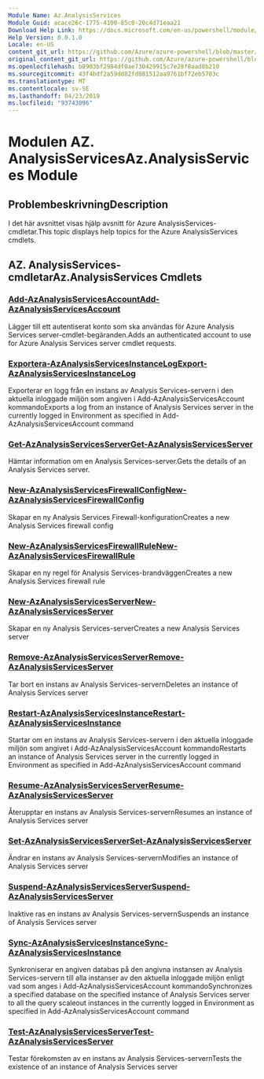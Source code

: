 ```yaml
---
Module Name: Az.AnalysisServices
Module Guid: acace26c-1775-4100-85c0-20c4d71eaa21
Download Help Link: https://docs.microsoft.com/en-us/powershell/module/az.analysisservices
Help Version: 0.0.1.0
Locale: en-US
content_git_url: https://github.com/Azure/azure-powershell/blob/master/src/AnalysisServices/AnalysisServices/help/Az.AnalysisServices.md
original_content_git_url: https://github.com/Azure/azure-powershell/blob/master/src/AnalysisServices/AnalysisServices/help/Az.AnalysisServices.md
ms.openlocfilehash: b8903bf2984df0ae730429915c7e28f8aad8b210
ms.sourcegitcommit: 43f4bdf2a59dd82fd881512aa9761bf72eb5703c
ms.translationtype: MT
ms.contentlocale: sv-SE
ms.lasthandoff: 04/23/2019
ms.locfileid: "93743096"
---
```

# <span data-ttu-id="70651-101">Modulen AZ. AnalysisServices</span><span class="sxs-lookup"><span data-stu-id="70651-101">Az.AnalysisServices Module</span></span>
## <span data-ttu-id="70651-102">Problembeskrivning</span><span class="sxs-lookup"><span data-stu-id="70651-102">Description</span></span>
<span data-ttu-id="70651-103">I det här avsnittet visas hjälp avsnitt för Azure AnalysisServices-cmdletar.</span><span class="sxs-lookup"><span data-stu-id="70651-103">This topic displays help topics for the Azure AnalysisServices cmdlets.</span></span>

## <span data-ttu-id="70651-104">AZ. AnalysisServices-cmdletar</span><span class="sxs-lookup"><span data-stu-id="70651-104">Az.AnalysisServices Cmdlets</span></span>
### [<span data-ttu-id="70651-105">Add-AzAnalysisServicesAccount</span><span class="sxs-lookup"><span data-stu-id="70651-105">Add-AzAnalysisServicesAccount</span></span>](Add-AzAnalysisServicesAccount.md)
<span data-ttu-id="70651-106">Lägger till ett autentiserat konto som ska användas för Azure Analysis Services server-cmdlet-begäranden.</span><span class="sxs-lookup"><span data-stu-id="70651-106">Adds an authenticated account to use for Azure Analysis Services server cmdlet requests.</span></span>

### [<span data-ttu-id="70651-107">Exportera-AzAnalysisServicesInstanceLog</span><span class="sxs-lookup"><span data-stu-id="70651-107">Export-AzAnalysisServicesInstanceLog</span></span>](Export-AzAnalysisServicesInstanceLog.md)
<span data-ttu-id="70651-108">Exporterar en logg från en instans av Analysis Services-servern i den aktuella inloggade miljön som angiven i Add-AzAnalysisServicesAccount kommando</span><span class="sxs-lookup"><span data-stu-id="70651-108">Exports a log from an instance of Analysis Services server in the currently logged in Environment as specified in Add-AzAnalysisServicesAccount command</span></span>

### [<span data-ttu-id="70651-109">Get-AzAnalysisServicesServer</span><span class="sxs-lookup"><span data-stu-id="70651-109">Get-AzAnalysisServicesServer</span></span>](Get-AzAnalysisServicesServer.md)
<span data-ttu-id="70651-110">Hämtar information om en Analysis Services-server.</span><span class="sxs-lookup"><span data-stu-id="70651-110">Gets the details of an Analysis Services server.</span></span>

### [<span data-ttu-id="70651-111">New-AzAnalysisServicesFirewallConfig</span><span class="sxs-lookup"><span data-stu-id="70651-111">New-AzAnalysisServicesFirewallConfig</span></span>](New-AzAnalysisServicesFirewallConfig.md)
<span data-ttu-id="70651-112">Skapar en ny Analysis Services Firewall-konfiguration</span><span class="sxs-lookup"><span data-stu-id="70651-112">Creates a new Analysis Services firewall config</span></span> 

### [<span data-ttu-id="70651-113">New-AzAnalysisServicesFirewallRule</span><span class="sxs-lookup"><span data-stu-id="70651-113">New-AzAnalysisServicesFirewallRule</span></span>](New-AzAnalysisServicesFirewallRule.md)
<span data-ttu-id="70651-114">Skapar en ny regel för Analysis Services-brandväggen</span><span class="sxs-lookup"><span data-stu-id="70651-114">Creates a new Analysis Services firewall rule</span></span>

### [<span data-ttu-id="70651-115">New-AzAnalysisServicesServer</span><span class="sxs-lookup"><span data-stu-id="70651-115">New-AzAnalysisServicesServer</span></span>](New-AzAnalysisServicesServer.md)
<span data-ttu-id="70651-116">Skapar en ny Analysis Services-server</span><span class="sxs-lookup"><span data-stu-id="70651-116">Creates a new Analysis Services server</span></span>

### [<span data-ttu-id="70651-117">Remove-AzAnalysisServicesServer</span><span class="sxs-lookup"><span data-stu-id="70651-117">Remove-AzAnalysisServicesServer</span></span>](Remove-AzAnalysisServicesServer.md)
<span data-ttu-id="70651-118">Tar bort en instans av Analysis Services-servern</span><span class="sxs-lookup"><span data-stu-id="70651-118">Deletes an instance of Analysis Services server</span></span>

### [<span data-ttu-id="70651-119">Restart-AzAnalysisServicesInstance</span><span class="sxs-lookup"><span data-stu-id="70651-119">Restart-AzAnalysisServicesInstance</span></span>](Restart-AzAnalysisServicesInstance.md)
<span data-ttu-id="70651-120">Startar om en instans av Analysis Services-servern i den aktuella inloggade miljön som angivet i Add-AzAnalysisServicesAccount kommando</span><span class="sxs-lookup"><span data-stu-id="70651-120">Restarts an instance of Analysis Services server in the currently logged in Environment as specified in Add-AzAnalysisServicesAccount command</span></span>

### [<span data-ttu-id="70651-121">Resume-AzAnalysisServicesServer</span><span class="sxs-lookup"><span data-stu-id="70651-121">Resume-AzAnalysisServicesServer</span></span>](Resume-AzAnalysisServicesServer.md)
<span data-ttu-id="70651-122">Återupptar en instans av Analysis Services-servern</span><span class="sxs-lookup"><span data-stu-id="70651-122">Resumes an instance of Analysis Services server</span></span>

### [<span data-ttu-id="70651-123">Set-AzAnalysisServicesServer</span><span class="sxs-lookup"><span data-stu-id="70651-123">Set-AzAnalysisServicesServer</span></span>](Set-AzAnalysisServicesServer.md)
<span data-ttu-id="70651-124">Ändrar en instans av Analysis Services-servern</span><span class="sxs-lookup"><span data-stu-id="70651-124">Modifies  an instance of Analysis Services server</span></span>

### [<span data-ttu-id="70651-125">Suspend-AzAnalysisServicesServer</span><span class="sxs-lookup"><span data-stu-id="70651-125">Suspend-AzAnalysisServicesServer</span></span>](Suspend-AzAnalysisServicesServer.md)
<span data-ttu-id="70651-126">Inaktive ras en instans av Analysis Services-servern</span><span class="sxs-lookup"><span data-stu-id="70651-126">Suspends an instance of Analysis Services server</span></span>

### [<span data-ttu-id="70651-127">Sync-AzAnalysisServicesInstance</span><span class="sxs-lookup"><span data-stu-id="70651-127">Sync-AzAnalysisServicesInstance</span></span>](Sync-AzAnalysisServicesInstance.md)
<span data-ttu-id="70651-128">Synkroniserar en angiven databas på den angivna instansen av Analysis Services-servern till alla instanser av den aktuella inloggade miljön enligt vad som anges i Add-AzAnalysisServicesAccount kommando</span><span class="sxs-lookup"><span data-stu-id="70651-128">Synchronizes a specified database on the specified instance of Analysis Services server to all the query scaleout instances in the currently logged in Environment as specified in Add-AzAnalysisServicesAccount command</span></span>

### [<span data-ttu-id="70651-129">Test-AzAnalysisServicesServer</span><span class="sxs-lookup"><span data-stu-id="70651-129">Test-AzAnalysisServicesServer</span></span>](Test-AzAnalysisServicesServer.md)
<span data-ttu-id="70651-130">Testar förekomsten av en instans av Analysis Services-servern</span><span class="sxs-lookup"><span data-stu-id="70651-130">Tests the existence of an instance of Analysis Services server</span></span>

